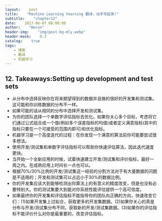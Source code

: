 ```yaml
---
layout:    post
title:    "Machine Learning Yearning 翻译，动手写起来!"
subtitle:    "chapter12"
date:    2017-06-07 08:00:00
author:    "Heron"
header-img:    "img/post-bg-mly.webp"
header-mask:    0.3
catalog:    true
tags:
    - 博客
    - 翻译
    - 机器学习
---
```

## 12. Takeaways:Setting up development and test sets

- 从分布中选择反映你在将来期望得到的数据并且做的很好的开发集和测试集。这可能和你训练数据的分布不一样。
- 如果可能的话从相同的分布中选择开发和测试集。
- 为你的团队选择一个单数字评估指标去优化。如果你关心多个目标，考虑将它们通过公式组合成一个值(例如多个误差指标的均值)或者定义满意指标(其中的指标只要在一个可接受的范围内即可)和优化指标。
- 机器学习是一个高度迭代的过程：在你发现一个满意的算法前你可能要尝试很多想法。
- 使用开发/测试集和单数字评估指标可以帮助你快速评估算法，因此迭代速度更快。
- 当开始一个全新应用的时候，试着快速建立开发/测试集和评价指标，最好一周之内。在成熟应用上时间长一点也可以。
- 根据70%/30%比例的开发/测试集这一经验的分割方法对于有大量数据的问题是不适用的；开发和测试集可以占远小于30%的数据比例。
- 你的开发集应该大到能够检测出你算法上的有意义的精度改变，但是也没有必要特别大。你的测试集要大到能对你系统性能评估提供一个高可信度。
- 如果最终你的开发集和评估指标不能指导你的团队向正确的方向，快速改变它们：(1)如果开发集上过拟合，获取更多的开发集数据。(2)如果你关心的真是分布与开发/测试集分布不同，获取新的开发/测试集数据。(3)如果你的评估指标不能评价什么对你是最重要的，改变评估指标。

